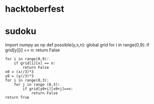 # hacktoberfest
# sudoku
import numpy as np
def possible(y,x,n):
    global grid
    for i in range(0,9):
        if grid[y][i] == n:
            return False
        
    for i in range(0,9):
        if grid[i][x] == n:
            return False
    x0 = (x//3)*3
    y0 = (y//3)*3
    for i in range(0,3):
        for j in range (0,3):
            if grid[y0+i][x0+j]==n:
                return False
    return True
